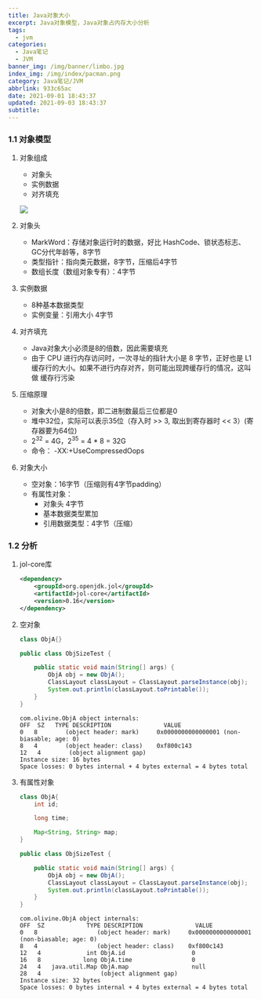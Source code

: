 ```yaml
---
title: Java对象大小
excerpt: Java对象模型，Java对象占内存大小分析
tags:
  - jvm
categories:
  - Java笔记
  - JVM
banner_img: /img/banner/limbo.jpg
index_img: /img/index/pacman.png
category: Java笔记/JVM
abbrlink: 933c65ac
date: 2021-09-01 18:43:37
updated: 2021-09-03 18:43:37
subtitle:
---
```

### 1.1 对象模型
1. 对象组成
    * 对象头
    * 实例数据
    * 对齐填充

    ![](https://raw.githubusercontent.com/JabinHao/mihs/master/blog/RabbitMQ/20210901023420.png)

2. 对象头
    * MarkWord：存储对象运行时的数据，好比 HashCode、锁状态标志、GC分代年龄等，8字节
    * 类型指针：指向类元数据，8字节，压缩后4字节
    * 数组长度（数组对象专有）：4字节

3. 实例数据
    * 8种基本数据类型
    * 实例变量：引用大小 4字节

4. 对齐填充
    * Java对象大小必须是8的倍数，因此需要填充
    * 由于 CPU 进行内存访问时，一次寻址的指针大小是 8 字节，正好也是 L1 缓存行的大小。如果不进行内存对齐，则可能出现跨缓存行的情况，这叫做 缓存行污染

5. 压缩原理
    * 对象大小是8的倍数，即二进制数最后三位都是0
    * 堆中32位，实际可以表示35位（存入时 >> 3, 取出到寄存器时 << 3）(寄存器要为64位)
    * $2^{32}$ = 4G，$2^{35}$ = 4 * 8 = 32G
    * 命令： -XX:+UseCompressedOops

6. 对象大小
    * 空对象：16字节（压缩则有4字节padding）
    * 有属性对象：
        * 对象头 4字节
        * 基本数据类型累加
        * 引用数据类型：4字节（压缩）

### 1.2 分析
1. jol-core库

    ```xml
    <dependency>
        <groupId>org.openjdk.jol</groupId>
        <artifactId>jol-core</artifactId>
        <version>0.16</version>
    </dependency>
    ```

2. 空对象

    ```java
    class ObjA{}

    public class ObjSizeTest {

        public static void main(String[] args) {
            ObjA obj = new ObjA();
            ClassLayout classLayout = ClassLayout.parseInstance(obj);
            System.out.println(classLayout.toPrintable());
        }
    }
    ```
    ```
    com.olivine.ObjA object internals:
    OFF  SZ   TYPE DESCRIPTION               VALUE
    0   8        (object header: mark)     0x0000000000000001 (non-biasable; age: 0)
    8   4        (object header: class)    0xf800c143
    12   4        (object alignment gap)    
    Instance size: 16 bytes
    Space losses: 0 bytes internal + 4 bytes external = 4 bytes total
    ```

3. 有属性对象

    ```java
    class ObjA{
        int id;

        long time;

        Map<String, String> map;
    }

    public class ObjSizeTest {

        public static void main(String[] args) {
            ObjA obj = new ObjA();
            ClassLayout classLayout = ClassLayout.parseInstance(obj);
            System.out.println(classLayout.toPrintable());
        }
    }
    ```
    ```
    com.olivine.ObjA object internals:
    OFF  SZ            TYPE DESCRIPTION               VALUE
    0   8                 (object header: mark)     0x0000000000000001 (non-biasable; age: 0)
    8   4                 (object header: class)    0xf800c143
    12   4             int ObjA.id                   0
    16   8            long ObjA.time                 0
    24   4   java.util.Map ObjA.map                  null
    28   4                 (object alignment gap)    
    Instance size: 32 bytes
    Space losses: 0 bytes internal + 4 bytes external = 4 bytes total
    ```